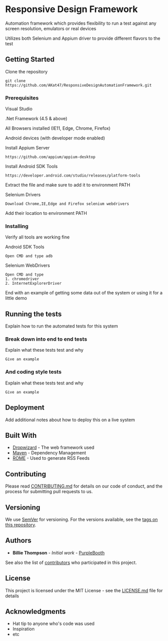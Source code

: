 # Responsive Design Framework

Automation framework which provides flexibility to run a test against any screen resolution, emulators or real devices

Utilizes both Selenium and Appium driver to provide different flavors to the test

## Getting Started

Clone the repository

```
git clone https://github.com/AKat47/ResponsiveDesignAutomationFramework.git
```

### Prerequisites
Visual Studio 

.Net Framework (4.5 & above)

All Browsers installed (IE11, Edge, Chrome, Firefox)

Android devices (with developer mode enabled)

Install Appium Server

```
https://github.com/appium/appium-desktop
```

Install Android SDK Tools

```
https://developer.android.com/studio/releases/platform-tools
```

Extract the file and make sure to add it to environment PATH

Selenium Drivers

```
Download Chrome,IE,Edge and Firefox selenium webdrivers 
```

Add their location to environment PATH

### Installing

Verify all tools are working fine

Android SDK Tools

```
Open CMD and type adb

```

Selenium WebDrivers

```
Open CMD and type 
1. chromedriver
2. InternetExplorerDriver
```

End with an example of getting some data out of the system or using it for a little demo

## Running the tests

Explain how to run the automated tests for this system

### Break down into end to end tests

Explain what these tests test and why

```
Give an example
```

### And coding style tests

Explain what these tests test and why

```
Give an example
```

## Deployment

Add additional notes about how to deploy this on a live system

## Built With

* [Dropwizard](http://www.dropwizard.io/1.0.2/docs/) - The web framework used
* [Maven](https://maven.apache.org/) - Dependency Management
* [ROME](https://rometools.github.io/rome/) - Used to generate RSS Feeds

## Contributing

Please read [CONTRIBUTING.md](https://gist.github.com/PurpleBooth/b24679402957c63ec426) for details on our code of conduct, and the process for submitting pull requests to us.

## Versioning

We use [SemVer](http://semver.org/) for versioning. For the versions available, see the [tags on this repository](https://github.com/your/project/tags). 

## Authors

* **Billie Thompson** - *Initial work* - [PurpleBooth](https://github.com/PurpleBooth)

See also the list of [contributors](https://github.com/your/project/contributors) who participated in this project.

## License

This project is licensed under the MIT License - see the [LICENSE.md](LICENSE.md) file for details

## Acknowledgments

* Hat tip to anyone who's code was used
* Inspiration
* etc
